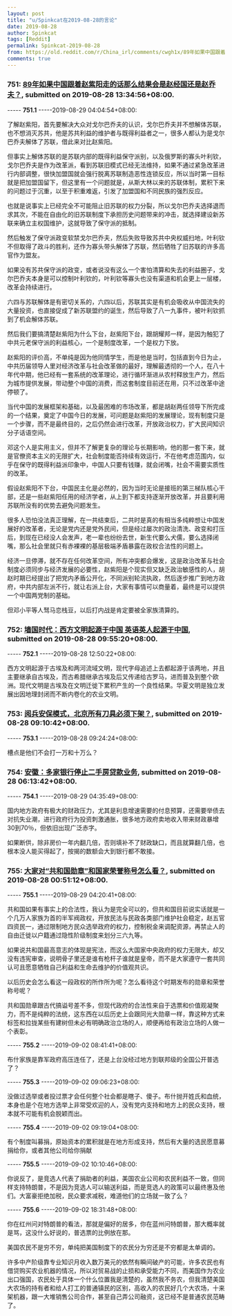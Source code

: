 ```yaml
---
layout: post
title: "u/Spinkcat在2019-08-28的言论"
date: 2019-08-28
author: Spinkcat
tags: [Reddit]
permalink: Spinkcat-2019-08-28
from: https://old.reddit.com/r/China_irl/comments/cwgh1x/89年如果中国跟着赵紫阳走的话那么结果会是赵经国还是赵乔夫/
comments: true
---
```


### 751: [89年如果中国跟着赵紫阳走的话那么结果会是赵经国还是赵乔夫？](https://old.reddit.com/r/China_irl/comments/cwgh1x/89年如果中国跟着赵紫阳走的话那么结果会是赵经国还是赵乔夫/), submitted on 2019-08-28 13:34:56+08:00.

----- __751.1__ -----2019-08-29 04:04:54+08:00:

了解赵紫阳，首先要解决大众对戈尔巴乔夫的认识，戈尔巴乔夫并不想解体苏联，也不想消灭苏共，他是苏共利益的维护者与既得利益者之一，很多人都认为是戈尔巴乔夫解体了苏联，借此来对比赵紫阳。

但事实上解体苏联的是苏联内部的既得利益保守派别，以及俄罗斯的寡头叶利钦，戈尔巴乔夫是作为改革派，看到苏联旧模式已经无法维持，如果不通过紧急改革进行内部调整，很快加盟国就会强行脱离苏联制造恶性连锁反应，所以当时第一目标就是把加盟国留下，但这里有一个问题就是，从斯大林以来的苏联体制，累积下来的问题过于沉重，以至于积重难返，引发了加盟国和不同民族的强烈反应。

也就是说事实上已经完全不可能阻止旧苏联的权力分裂，所以戈尔巴乔夫选择退而求其次，不能在自由化的旧苏联制度下承担历史问题带来的冲击，就选择建设新苏联来确立主权国维护，这就导致了保守派的抵制。

然后触发了保守派政变软禁戈尔巴乔夫，然后失败导致苏共中央权威扫地，叶利钦不但取得了政斗的胜利，还作为寡头带头解体了苏联，然后牺牲了旧苏联的许多高官作为盟友。

如果没有苏共保守派的政变，或者说没有这么一个害怕清算和失去的利益圈子，戈尔巴乔夫本身是可以控制叶利钦的，叶利钦等寡头也没有渠道和机会更上一层楼，改革会持续进行。

六四与苏联解体是有密切关系的，六四以后，苏联其实是有机会吸收从中国流失的大量投资，也直接促成了新苏联盟约的诞生，然后导致了八一九事件，被叶利钦抓到了机会解体苏联。

然后我们要搞清楚赵紫阳为什么下台，赵紫阳下台，跟胡耀邦一样，是因为触犯了中共元老保守派的利益核心，一个是制度改革，一个是权力下放。

赵紫阳的评价高，不单纯是因为他同情学生，而是他是当时，包括直到今日为止，中共历届领导人里对经济改革与社会改革做的最好，理解最透彻的一个人，在八十年代中期，他已经有一套系统的改革理论，进行循环渐进从农村释放生产力，然后为城市提供发展，带动整个中国的消费，而这套制度目前还在用，只不过改革中途停顿了。

当代中国的发展框架和基础，以及最困难的市场改革，都是胡赵两任领导下所完成的一个结果，奠定了中国今日的发展，可问题是赵紫阳的发展理论，现有制度只是一个步骤，而不是最终目的，之后仍然会进行改革，开放政治权力，扩大民间知识分子话语空间。

邓这个人是实用主义，但并不了解更复杂的理论与长期影响，他的那一套下来，就是官僚资本主义的无限扩大，社会制度能否持续有效运行，不在他考虑范围内，似乎在保守的既得利益派印象中，中国人只要有钱赚，就会闭嘴，社会不需要实质性的改革。

假设赵紫阳不下台，中国民主化是必然的，因为当时无论是接班的第三梯队核心干部，还是一些赵紫阳任用的经济学者，从上到下都支持逐渐开放改革，并且要利用苏联所没有的优势去避免问题发生。

很多人恐怕没法真正理解，在一共结束后，二共时是真的有相当多纯粹想让中国发展好的改革者，无论是党内还是党外民间，但是经过屡次的政治清洗、政变和打压后，到现在已经没人会发声，老一辈也纷纷去世，新生代要么犬儒，要么选择闭嘴，那么社会里就只有赤裸裸的基层极端矛盾暴露在政权合法性的问题上。

经济一旦停滞，就不存在任何改革空间，所有冲突都会爆发，这是政治改革与社会制度必须同步与经济发展的必要性，赵紫阳是个现实但又缺乏政治敏感性的人，胡赵时期已经提出了把党内矛盾公开化，不同派别轮流执政，然后逐步推广到地方政府，中共内部左派不行，就让右派上台，大家有事情可以商量着，最终是可以提供一个中国两党制的基础。

但邓小平等人驽马恋栈豆，以后打内战是肯定要被全家族清算的。

### 752: [墙国时代：西方文明起源于中国 英语英人起源于中国](https://old.reddit.com/r/saraba1st/comments/cwe7uu/墙国时代西方文明起源于中国_英语英人起源于中国/), submitted on 2019-08-28 09:55:20+08:00.

----- __752.1__ -----2019-08-28 12:50:22+08:00:

西方文明起源于古埃及和两河流域文明，现代字母追述上去都起源于该两地，并且主要继承自古埃及，而古希腊继承古埃及后又传递给古罗马，进而普及到整个欧洲。现代文明是古埃及在文明迁徙下累积产生的一个良性结果。华夏文明是独立发展出因地理封闭而不断内卷化的农业文明。

### 753: [阅兵安保模式，北京所有刀具必须下架？](https://old.reddit.com/r/China_irl/comments/cwdo5k/阅兵安保模式北京所有刀具必须下架/), submitted on 2019-08-28 09:10:42+08:00.

----- __753.1__ -----2019-08-28 09:24:24+08:00:

槽点是他们不会打一万和十万么？

### 754: [安徽：多家银行停止二手房贷款业务](https://old.reddit.com/r/China_irl/comments/cwbi7w/安徽多家银行停止二手房贷款业务/), submitted on 2019-08-28 06:13:42+08:00.

----- __754.1__ -----2019-08-29 04:35:49+08:00:

国内地方政府有极大的财政压力，尤其是利息增速需要的付息预算，还需要举债去对抗失业潮，进行政府行为投资刺激通胀，很多地方政府卖地收入带来财政暴增30到70％，但依旧出现广泛赤字。

如果断供，除非房价一年内翻几倍，否则填补不了财政缺口，而且就算翻几倍，也根本没人能买得起了，按揭的数额会大到银行都不敢接。

### 755: [大家对“共和国勋章”和国家荣誉称号怎么看？](https://old.reddit.com/r/China_irl/comments/cw74ly/大家对共和国勋章和国家荣誉称号怎么看/), submitted on 2019-08-28 00:51:12+08:00.

----- __755.1__ -----2019-08-29 04:20:41+08:00:

共和国如果有事实上的合法性，我认为是完全可以的，但共和国目前说实话就是一个几万人家族为首的半军阀政权，开放民法与民政各类部门维护社会稳定，赵五官四资民一，通过限制地方民众选举政府的权力，控制税金来调配资源，再禁止人的自由迁徙以户籍通过隐性阶级制度来划分三六九等。

如果说共和国最高意志的体现是宪法，而这么大国家中央政府的权力无限大，却又没有违宪审查，说明骨子里还是谁有枪杆子谁就是皇帝，而不是大家遵守一套共同认可且愿意牺牲自己利益和生命去维护的价值观共识。

以后历史会怎么看这一段政权的所作所为呢？怎么看待这个时期发布的勋章和荣誉称号呢？

共和国勋章跟古代搞谥号差不多，但现代政府的合法性来自于选票和价值观凝聚力，而不是纯粹的法统，这东西在以后历史上会跟同光大勋章一样，靠这种方式来标签和拉拢某些有建树但未必有明确政治立场的人，顺便再给有政治立场的人做一个表彰。

----- __755.2__ -----2019-09-02 08:41:41+08:00:

布什家族是靠军政府高压连任了，还是上台没经过地方到联邦级的全国公开普选了？

----- __755.3__ -----2019-09-02 09:06:23+08:00:

没做过选举或者投过票才会任何整个社会都是瞎子、傻子。布什抛开姓氏和血统，本身也是个在地方选举上非常受欢迎的人，没有党内支持和地方上的民众支持，根本就不可能有机会脱颖而出。

----- __755.4__ -----2019-09-02 09:19:04+08:00:

有个制度叫募捐，原始资本的累积就是在地方形成支持，然后有大量的选民愿意募捐给你，或者其他公司给你捐献

----- __755.5__ -----2019-09-02 10:10:46+08:00:

你说反了，是竞选人代表了捐助者的利益，美国农业公司和农民利益不一致，但同样支持特朗普，不是因为竞选人可以输送利益，而是竞选人的政策可以最终惠及他们。大富豪拒绝加税，民众要求减税，难道他们的立场就一致了么？

----- __755.6__ -----2019-09-02 18:31:48+08:00:

你在红州问对特朗普的看法，那就是偏好的居多，你在蓝州问特朗普，那大概率就是骂，这没什么好说的，普选票的比例放在那。

美国农民不是穷不穷，单纯把美国制度下的农民分为穷还是不穷都是太单调的。

许多中产阶级靠专业知识月收入数万美元的依然有瞬间破产的可能，许多农民也有借贷购买农业机器的情况，所以对贸易战的止损和承受能力不同，而美国作为农业出口强国，农民处于具体一个什么位置我是清楚的，虽然我不务农，但我清楚美国大农场的持有者和给人打工的普通镇民的区别，高收入的农民好几个大农场，十来架机器，跟一大堆销售公司合作，甚至自己弄公司融资，这已经不是普通农民范畴了。

